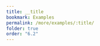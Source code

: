 ```yaml
---
title: __title
bookmark: Examples
permalink: /more/examples/:title/
folder: true
order: "6.2"
---
```

